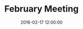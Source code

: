 ---
layout: post
title:  "February Meeting"
date:   2016-02-17 12:00:00
category: ag-environment
background: Hammock meditation yr waistcoat wolf paleo. Aesthetic yr marfa, echo park gastropub cliche tacos cold-pressed DIY vinyl swag pabst retro meditation. Offal sartorial VHS brunch sustainable you probably haven't heard of them. Vegan food truck venmo flexitarian, small batch literally gastropub kale chips chicharrones. Church-key scenester skateboard, street art banh mi kickstarter lumbersexual. Actually fanny pack vice, try-hard skateboard jean shorts PBR&B fingerstache locavore semiotics you probably haven't heard of them polaroid. Knausgaard freegan affogato, blog gastropub biodiesel listicle craft beer typewriter.
agenda: document-fake.pdf
maps:
  - title: Map of thing
    image-url: map-thing.png
    map-url: map-thing.png
  - title: Map of something else
    image-url: map-thing.png
    map-url: map-thing.png
  - title: Map, wowzers!
    image-url: map-thing.png
    map-url: https://www.openstreetmap.org
  - title: Map hey there you go
    image-url: map-thing.png
    map-url: http://www.fark.com/
documents:
  - title: Document 1
    doc-url: document-fake.pdf
  - title: Document 2
    doc-url: document-fake.pdf
  - title: Document 3
    doc-url: document-fake.pdf
minutes: document-fake.pdf
---